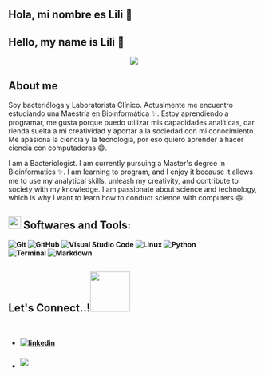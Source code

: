 ## Hola, mi nombre es  Lili 👋
## Hello, my name is  Lili 👋

<p align="center">
  <a href="https://github.com/DenverCoder1/readme-typing-svg"><img src="https://readme-typing-svg.herokuapp.com?font=Time+New+Roman&color=F6A8E3&size=25&center=true&vCenter=true&width=600&height=100&lines=Liliana+Vargas..&hearts;++;Bacterióloga+y+laboratorista+clinico,;Estudiante+de+maestría+en+bioinformática,;Aprendiendo+a+programar..<3"></a>
</p>

## About me

Soy bacterióloga y Laboratorista Clínico. Actualmente me encuentro estudiando una Maestría en Bioinformática ✨. Estoy aprendiendo a programar, me gusta porque puedo utilizar mis capacidades analíticas, dar rienda suelta a mi creatividad y aportar a la sociedad con mi conocimiento. Me apasiona la ciencia y la tecnología, por eso quiero aprender a hacer ciencia con computadoras 😄.

I am a Bacteriologist. I am currently pursuing a Master's degree in Bioinformatics ✨. I am learning to program, and I enjoy it because it allows me to use my analytical skills, unleash my creativity, and contribute to society with my knowledge. I am passionate about science and technology, which is why I want to learn how to conduct science with computers 😄.

## <img src="https://media2.giphy.com/media/QssGEmpkyEOhBCb7e1/giphy.gif?cid=ecf05e47a0n3gi1bfqntqmob8g9aid1oyj2wr3ds3mg700bl&rid=giphy.gif" width ="25"><b>  Softwares and Tools:

  ![Git](https://img.shields.io/badge/git-%23F05033.svg?style=for-the-badge&logo=git&logoColor=white)
  ![GitHub](https://img.shields.io/badge/github-%23121011.svg?style=for-the-badge&logo=github&logoColor=white)
  ![Visual Studio Code](https://img.shields.io/badge/Visual%20Studio%20Code-0078d7.svg?style=for-the-badge&logo=visual-studio-code&logoColor=white)
  ![Linux](https://img.shields.io/badge/Linux-FCC624?style=for-the-badge&logo=linux&logoColor=black) 
  ![Python](https://img.shields.io/badge/Python%20-%2314354C.svg?style=for-the-badge&logo=python&logoColor=white)  
  ![Terminal](https://img.shields.io/badge/Terminal-%23054020?style=for-the-badge&logo=gnu-bash&logoColor=white)
  ![Markdown](https://img.shields.io/badge/markdown-%23000000.svg?style=for-the-badge&logo=markdown&logoColor=white) 

  ## <b> Let's Connect..!</b><img src="https://github.com/Liliana223" width ="80">
<br>
<div align='left'>

<ul>

<li>
<a href="https://www.linkedin.com/in/astrid-liliana-vargas-a4939a148/" target="_blank">
<img src="https://img.shields.io/badge/linkedin:  Liliana+Vargas-%2300acee.svg?color=405DE6&style=for-the-badge&logo=linkedin&logoColor=white" alt=linkedin style="margin-bottom: 5px;"/>
</a>
</li>

<br>

<li>
<a href="mailto:lilitavargas223@gmail.com" target="_blank">
<img src="https://img.shields.io/badge/gmail:  Liliana+Vargas-%23EA4335.svg?style=for-the-badge&logo=gmail&logoColor=white" t=mail style="margin-bottom: 5px;" />
</a>
</li>
	
